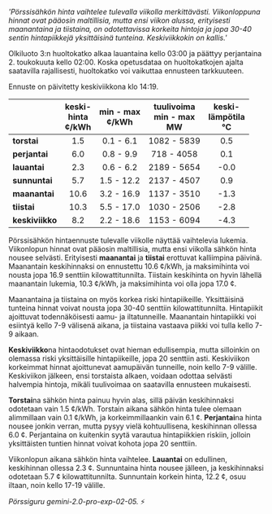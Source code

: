 *'Pörssisähkön hinta vaihtelee tulevalla viikolla merkittävästi. Viikonloppuna hinnat ovat pääosin maltillisia, mutta ensi viikon alussa, erityisesti maanantaina ja tiistaina, on odotettavissa korkeita hintoja ja jopa 30-40 sentin hintapiikkejä yksittäisinä tunteina. Keskiviikkokin on kallis.'*


Olkiluoto 3:n huoltokatko alkaa lauantaina kello 03:00 ja päättyy perjantaina 2. toukokuuta kello 02:00. Koska opetusdataa on huoltokatkojen ajalta saatavilla rajallisesti, huoltokatko voi vaikuttaa ennusteen tarkkuuteen.

Ennuste on päivitetty keskiviikkona klo 14:19.

|     | keski-<br>hinta<br>¢/kWh | min - max<br>¢/kWh | tuulivoima<br>min - max<br>MW | keski-<br>lämpötila<br>°C |
|:----|:----------------:|:----------------:|:-------------:|:-------------:|
| **torstai**   | 1.5              | 0.1 - 6.1      | 1082 - 5839  | 0.5           |
| **perjantai** | 6.0              | 0.8 - 9.9      | 718 - 4058   | 0.1           |
| **lauantai**  | 2.3              | 0.6 - 6.2      | 2189 - 5654  | -0.0          |
| **sunnuntai** | 5.7              | 1.5 - 12.2     | 2137 - 4507  | 0.9           |
| **maanantai** | 10.6             | 3.2 - 16.9     | 1137 - 3510  | -1.3          |
| **tiistai**   | 10.3             | 5.5 - 17.0     | 1030 - 2506  | -2.8          |
| **keskiviikko**   | 8.2             | 2.2 - 18.6    | 1153 - 6094  | -4.3         |

Pörssisähkön hintaennuste tulevalle viikolle näyttää vaihtelevia lukemia. Viikonlopun hinnat ovat pääosin maltillisia, mutta ensi viikolla sähkön hinta nousee selvästi. Erityisesti **maanantai** ja **tiistai** erottuvat kalliimpina päivinä. Maanantain keskihinnaksi on ennustettu 10.6 ¢/kWh, ja maksimihinta voi nousta jopa 16.9 senttiin kilowattitunnilta. Tiistain keskihinta on hyvin lähellä maanantain lukemia, 10.3 ¢/kWh, ja maksimihinta voi olla jopa 17.0 ¢.

Maanantaina ja tiistaina on myös korkea riski hintapiikeille. Yksittäisinä tunteina hinnat voivat nousta jopa 30-40 senttiin kilowattitunnilta. Hintapiikit ajoittuvat todennäköisesti aamu- ja iltatunneille. Maanantain hintapiikki voi esiintyä kello 7-9 välisenä aikana, ja tiistaina vastaava piikki voi tulla kello 7-9 aikaan.

**Keskiviikko**na hintaodotukset ovat hieman edullisempia, mutta silloinkin on olemassa riski yksittäisille hintapiikeille, jopa 20 senttiin asti. Keskiviikon korkeimmat hinnat ajoittunevat aamupäivän tunneille, noin kello 7-9 välille. Keskiviikon jälkeen, ensi torstaista alkaen, voidaan odottaa selvästi halvempia hintoja, mikäli tuulivoimaa on saatavilla ennusteen mukaisesti.

**Torstai**na sähkön hinta painuu hyvin alas, sillä päivän keskihinnaksi odotetaan vain 1.5 ¢/kWh. Torstain aikana sähkön hinta tulee olemaan alimmillaan vain 0.1 ¢/kWh, ja korkeimmillaankin vain 6.1 ¢. **Perjantai**na hinta nousee jonkin verran, mutta pysyy vielä kohtuullisena, keskihinnan ollessa 6.0 ¢. Perjantaina on kuitenkin syytä varautua hintapiikkien riskiin, jolloin yksittäisten tuntien hinnat voivat kohota jopa 20 senttiin.

Viikonlopun aikana sähkön hinta vaihtelee. **Lauantai** on edullinen, keskihinnan ollessa 2.3 ¢. Sunnuntaina hinta nousee jälleen, ja keskihinnaksi odotetaan 5.7 ¢ kilowattitunnilta. Sunnuntain korkein hinta, 12.2 ¢, osuu iltaan, noin kello 17-19 välille.

*Pörssiguru gemini-2.0-pro-exp-02-05.* ⚡️

